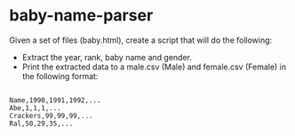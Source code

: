 # baby-name-parser

Given a set of files (baby<year>.html), create a script that will do the following:
* Extract the year, rank, baby name and gender.
* Print the extracted data to a male.csv (Male) and female.csv (Female) in the following format:

```

Name,1990,1991,1992,...
Abe,1,1,1,...
Crackers,99,99,99,...
Ral,50,29,35,...

```
